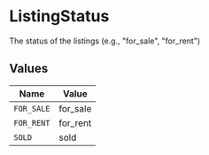 # ListingStatus

The status of the listings (e.g., "for_sale", "for_rent")


## Values

| Name       | Value      |
| ---------- | ---------- |
| `FOR_SALE` | for_sale   |
| `FOR_RENT` | for_rent   |
| `SOLD`     | sold       |